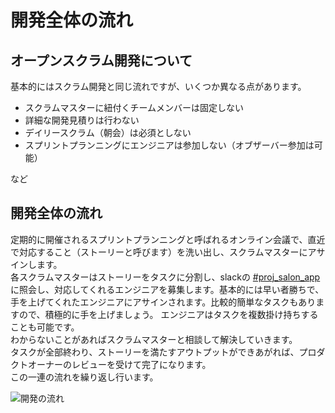# 開発全体の流れ

## オープンスクラム開発について

基本的にはスクラム開発と同じ流れですが、いくつか異なる点があります。

* スクラムマスターに紐付くチームメンバーは固定しない
* 詳細な開発見積りは行わない
* デイリースクラム（朝会）は必須としない
* スプリントプランニングにエンジニアは参加しない（オブザーバー参加は可能）

など

## 開発全体の流れ

定期的に開催されるスプリントプランニングと呼ばれるオンライン会議で、直近で対応すること（ストーリーと呼びます）を洗い出し、スクラムマスターにアサインします。  
各スクラムマスターはストーリーをタスクに分割し、slackの [#proj_salon_app](https://kboy.slack.com/archives/C016RAU4H52) に照会し、対応してくれるエンジニアを募集します。基本的には早い者勝ちで、手を上げてくれたエンジニアにアサインされます。比較的簡単なタスクもありますので、積極的に手を上げましょう。 
エンジニアはタスクを複数掛け持ちすることも可能です。  
わからないことがあればスクラムマスターと相談して解決していきます。  
タスクが全部終わり、ストーリーを満たすアウトプットができあがれば、プロダクトオーナーのレビューを受けて完了になります。  
この一連の流れを繰り返し行います。

![開発の流れ](https://user-images.githubusercontent.com/13707135/87150557-42160b00-c2ed-11ea-85c3-3dfdadc651a2.png)
